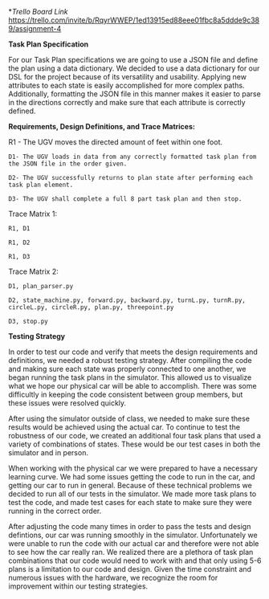 
**Trello Board Link*
https://trello.com/invite/b/RqyrWWEP/1ed13915ed88eee01fbc8a5ddde9c389/assignment-4


**Task Plan Specification**

For our Task Plan specifications we are going to use a JSON file and define the plan using a data dictionary. 
We decided to use a data dictionary for our DSL for the project because of its versatility and usability. 
Applying new attributes to each state is easily accomplished for more complex paths. 
Additionally, formatting the JSON file in this manner makes it easier to parse in the directions correctly and make sure that each attribute is correctly defined.

**Requirements, Design Definitions, and Trace Matrices:**

R1 - The UGV moves the directed amount of feet within one foot.

	D1- The UGV loads in data from any correctly formatted task plan from the JSON file in the order given.
	
	D2- The UGV successfully returns to plan state after performing each task plan element.
	
	D3- The UGV shall complete a full 8 part task plan and then stop. 


Trace Matrix 1:

	R1, D1

	R1, D2

	R1, D3


Trace Matrix 2: 

	D1, plan_parser.py 

	D2, state_machine.py, forward.py, backward.py, turnL.py, turnR.py, circleL.py, circleR.py, plan.py, threepoint.py

	D3, stop.py

**Testing Strategy** 

In order to test our code and verify that meets the design requirements and definitions, we needed a robust testing strategy. After compiling the code and making sure each state was properly connected to one another, we began running the task plans in the simulator. This allowed us to visualize what we hope our physical car will be able to accomplish. There was some difficultly in keeping the code consistent between group members, but these issues were resolved quickly.

After using the simulator outside of class, we needed to make sure these results would be achieved using the actual car. To continue to test the robustness of our code, we created an additional four task plans that used a variety of combinations of states. These would be our test cases in both the simulator and in person. 

When working with the physical car we were prepared to have a necessary learning curve. We had some issues getting the code to run in the car, and getting our car to run in general. Because of these technical problems we decided to run all of our tests in the simulator. We made more task plans to test the code, and made test cases for each state to make sure they were running in the correct order. 

After adjusting the code many times in order to pass the tests and design defintions, our car was running smoothly in the simulator. Unfortunately we were unable to run the code with our actual car and therefore were not able to see how the car really ran. We realized there are a plethora of task plan combinations that our code would need to work with and that only using 5-6 plans is a limitation to our code and design. Given the time constraint and numerous issues with the hardware, we recognize the room for improvement within our testing strategies.






